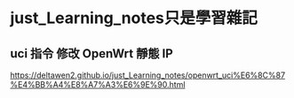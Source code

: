 # just_Learning_notes只是學習雜記
## uci 指令 修改 OpenWrt 靜態 IP
https://deltawen2.github.io/just_Learning_notes/openwrt_uci%E6%8C%87%E4%BB%A4%E8%A7%A3%E6%9E%90.html
